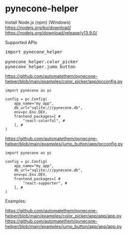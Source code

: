 # pynecone-helper

Install Node.js (npm) (Windows)  
https://nodejs.org/ko/download/  
https://nodejs.org/download/release/v13.9.0/  

Supported APIs
<pre>
import pynecone_helper

pynecone_helper.color_picker
pynecone_helper.jumo_button
</pre>

https://github.com/automatethem/pynecone-helper/blob/main/examples/color_picker/app/pcconfig.py  
```
import pynecone as pc

config = pc.Config(
    app_name="my_app",
    db_url="sqlite:///pynecone.db",
    env=pc.Env.DEV,
    frontend_packages=[ #
        "react-colorful", #
    ], #
)
```

https://github.com/automatethem/pynecone-helper/blob/main/examples/jumo_button/app/pcconfig.py  
```
import pynecone as pc

config = pc.Config(
    app_name="my_app",
    db_url="sqlite:///pynecone.db",
    env=pc.Env.DEV,
    frontend_packages=[ #
        "react-supporter", #
    ], #
)
```

Examples:  

https://github.com/automatethem/pynecone-helper/blob/main/examples/color_picker/app/app/app.py  
https://github.com/automatethem/pynecone-helper/blob/main/examples/jumo_button/app/app/app.py
